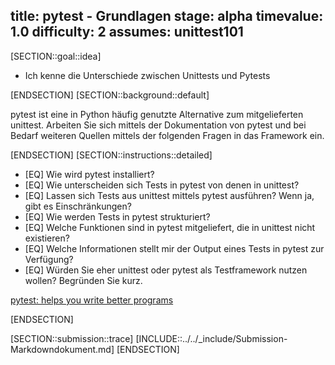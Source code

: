 title: pytest - Grundlagen
stage: alpha
timevalue: 1.0
difficulty: 2
assumes: unittest101
---
[SECTION::goal::idea]

- Ich kenne die Unterschiede zwischen Unittests und Pytests

[ENDSECTION]
[SECTION::background::default]

pytest ist eine in Python häufig genutzte Alternative zum mitgelieferten unittest.
Arbeiten Sie sich mittels der Dokumentation von pytest und bei Bedarf weiteren Quellen mittels
der folgenden Fragen in das Framework ein.

[ENDSECTION]
[SECTION::instructions::detailed]

- [EQ] Wie wird pytest installiert?
- [EQ] Wie unterscheiden sich Tests in pytest von denen in unittest?
- [EQ] Lassen sich Tests aus unittest mittels pytest ausführen? Wenn ja, gibt es Einschränkungen?
- [EQ] Wie werden Tests in pytest strukturiert?
- [EQ] Welche Funktionen sind in pytest mitgeliefert, die in unittest nicht existieren?
- [EQ] Welche Informationen stellt mir der Output eines Tests in pytest zur Verfügung?
- [EQ] Würden Sie eher unittest oder pytest als Testframework nutzen wollen? Begründen Sie kurz.

[pytest: helps you write better programs](https://docs.pytest.org/en/stable/)

[ENDSECTION]

[SECTION::submission::trace]
[INCLUDE::../../_include/Submission-Markdowndokument.md]
[ENDSECTION]
